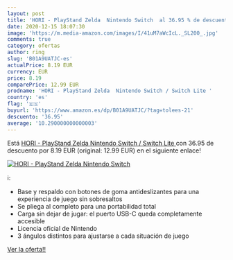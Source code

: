 ```yaml
---
layout: post
title: 'HORI - PlayStand Zelda  Nintendo Switch  al 36.95 % de descuento'
date: 2020-12-15 18:07:30
image: 'https://m.media-amazon.com/images/I/41uM7aWcIcL._SL200_.jpg'
comments: true
category: ofertas
author: ring
slug: 'B01A9UATJC-es'
actualPrice: 8.19 EUR
currency: EUR
price: 8.19
comparePrice: 12.99 EUR
prodname: 'HORI - PlayStand Zelda  Nintendo Switch / Switch Lite '
country: 'es'
flag: '🇪🇸'
buyurl: 'https://www.amazon.es/dp/B01A9UATJC/?tag=tolees-21'
descuento: '36.95'
average: '10.290000000000003'
---
```


Está [HORI - PlayStand Zelda  Nintendo Switch / Switch Lite ](https://www.amazon.es/dp/B01A9UATJC/?tag=tolees-21) con 36.95 de descuento por 8.19 EUR (original: 12.99 EUR) en el siguiente enlace!

[![HORI - PlayStand Zelda  Nintendo Switch ](https://m.media-amazon.com/images/I/41uM7aWcIcL._SL200_.jpg)](https://www.amazon.es/dp/B01A9UATJC/?tag=tolees-21)

ℹ️:

- Base y respaldo con botones de goma antideslizantes para una experiencia de juego sin sobresaltos
- Se pliega al completo para una portabilidad total
- Carga sin dejar de jugar: el puerto USB-C queda completamente accesible
- Licencia oficial de Nintendo
- 3 ángulos distintos para ajustarse a cada situación de juego

[Ver la oferta!!](https://www.amazon.es/dp/B01A9UATJC/?tag=tolees-21)
